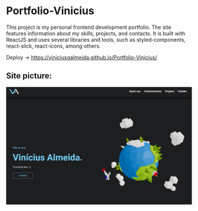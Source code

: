 # Portfolio-Vinicius
This project is my personal frontend development portfolio. The site features information about my skills, projects, and contacts. It is built with ReactJS and uses several libraries and tools, such as styled-components, react-slick, react-icons, among others.

Deploy -> https://viniciusgalmeida.github.io/Portfolio-Vinicius/

## Site picture:
![Portfolio Site Picture](https://raw.githubusercontent.com/Viniciusgalmeida/Portfolio-Vinicius/main/public/Portfolio_image.png)

